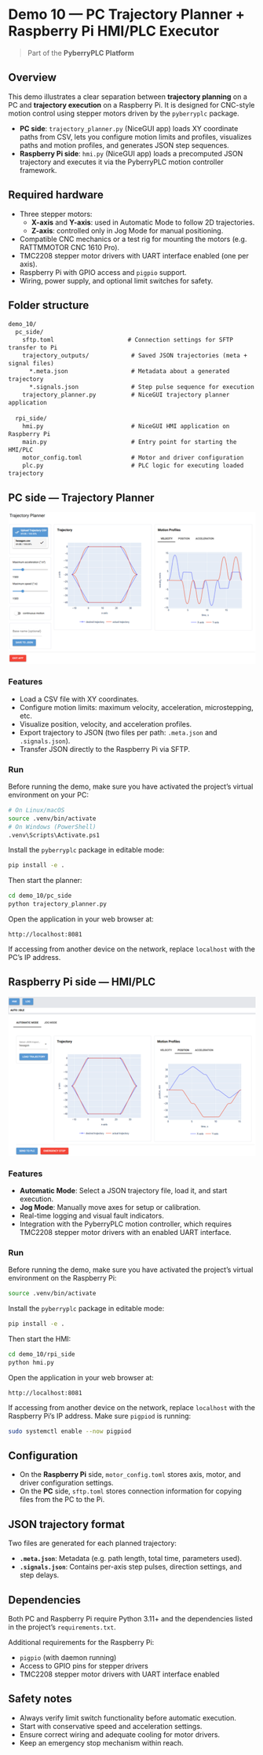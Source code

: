 # Demo 10 — PC Trajectory Planner + Raspberry Pi HMI/PLC Executor

> Part of the **PyberryPLC Platform**

## Overview

This demo illustrates a clear separation between **trajectory planning** on a PC and **trajectory execution** on a 
Raspberry Pi. It is designed for CNC-style motion control using stepper motors driven by the `pyberryplc` package.

- **PC side**: `trajectory_planner.py` (NiceGUI app) loads XY coordinate paths from CSV, lets you configure motion 
limits and profiles, visualizes paths and motion profiles, and generates JSON step sequences.
- **Raspberry Pi side**: `hmi.py` (NiceGUI app) loads a precomputed JSON trajectory and executes it via the PyberryPLC 
motion controller framework.

## Required hardware

- Three stepper motors:
  - **X-axis** and **Y-axis**: used in Automatic Mode to follow 2D trajectories.
  - **Z-axis**: controlled only in Jog Mode for manual positioning.
- Compatible CNC mechanics or a test rig for mounting the motors (e.g. RATTMMOTOR CNC 1610 Pro).
- TMC2208 stepper motor drivers with UART interface enabled (one per axis).
- Raspberry Pi with GPIO access and `pigpio` support.
- Wiring, power supply, and optional limit switches for safety.

## Folder structure

```
demo_10/
  pc_side/
    sftp.toml                     # Connection settings for SFTP transfer to Pi
    trajectory_outputs/            # Saved JSON trajectories (meta + signal files)
      *.meta.json                  # Metadata about a generated trajectory
      *.signals.json               # Step pulse sequence for execution
    trajectory_planner.py          # NiceGUI trajectory planner application

  rpi_side/
    hmi.py                         # NiceGUI HMI application on Raspberry Pi
    main.py                        # Entry point for starting the HMI/PLC
    motor_config.toml              # Motor and driver configuration
    plc.py                         # PLC logic for executing loaded trajectory
```

## PC side — Trajectory Planner

![Trajectory Planner](./media/trajectory_planner.png)

### Features

- Load a CSV file with XY coordinates.
- Configure motion limits: maximum velocity, acceleration, microstepping, etc.
- Visualize position, velocity, and acceleration profiles.
- Export trajectory to JSON (two files per path: `.meta.json` and `.signals.json`).
- Transfer JSON directly to the Raspberry Pi via SFTP.

### Run

Before running the demo, make sure you have activated the project’s virtual environment on your PC:

```bash
# On Linux/macOS
source .venv/bin/activate
# On Windows (PowerShell)
.venv\Scripts\Activate.ps1
```

Install the `pyberryplc` package in editable mode:

```bash
pip install -e .
```

Then start the planner:

```bash
cd demo_10/pc_side
python trajectory_planner.py
```

Open the application in your web browser at:

```
http://localhost:8081
```

If accessing from another device on the network, replace `localhost` with the PC’s IP address.

## Raspberry Pi side — HMI/PLC

![HMI](./media/hmi.png)

### Features

- **Automatic Mode**: Select a JSON trajectory file, load it, and start execution.
- **Jog Mode**: Manually move axes for setup or calibration.
- Real-time logging and visual fault indicators.
- Integration with the PyberryPLC motion controller, which requires TMC2208 stepper motor drivers with an enabled UART 
interface.

### Run

Before running the demo, make sure you have activated the project’s virtual environment on the Raspberry Pi:

```bash
source .venv/bin/activate
```

Install the `pyberryplc` package in editable mode:

```bash
pip install -e .
```

Then start the HMI:

```bash
cd demo_10/rpi_side
python hmi.py
```

Open the application in your web browser at:

```
http://localhost:8081
```

If accessing from another device on the network, replace `localhost` with the Raspberry Pi’s IP address. Make sure 
`pigpiod` is running:

```bash
sudo systemctl enable --now pigpiod
```

## Configuration

- On the **Raspberry Pi** side, `motor_config.toml` stores axis, motor, and driver configuration settings.
- On the **PC** side, `sftp.toml` stores connection information for copying files from the PC to the Pi.

## JSON trajectory format

Two files are generated for each planned trajectory:

- **`.meta.json`**: Metadata (e.g. path length, total time, parameters used).
- **`.signals.json`**: Contains per-axis step pulses, direction settings, and step delays.

## Dependencies

Both PC and Raspberry Pi require Python 3.11+ and the dependencies listed in the project’s `requirements.txt`.

Additional requirements for the Raspberry Pi:

- `pigpio` (with daemon running)
- Access to GPIO pins for stepper drivers
- TMC2208 stepper motor drivers with UART interface enabled

## Safety notes

- Always verify limit switch functionality before automatic execution.
- Start with conservative speed and acceleration settings.
- Ensure correct wiring and adequate cooling for motor drivers.
- Keep an emergency stop mechanism within reach.

